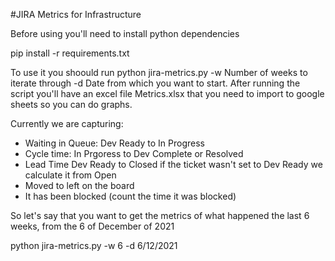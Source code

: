 #JIRA Metrics for Infrastructure

Before using you'll need to install python dependencies 

pip install -r requirements.txt

To use it you shoould run python jira-metrics.py -w Number of weeks to iterate through -d Date from which you want to start. After running the script you'll have an excel file Metrics.xlsx that you need to import to google sheets so you can do graphs.

Currently we are capturing:
 - Waiting in Queue: Dev Ready to In Progress
 - Cycle time: In Prgoress to Dev Complete or Resolved
 - Lead Time Dev Ready to Closed if the ticket wasn't set to Dev Ready we calculate it from Open
 - Moved to left on the board
 - It has been blocked (count the time it was blocked)

So let's say that you want to get the metrics of what happened the last 6 weeks, from the 6 of December of 2021

python jira-metrics.py -w 6 -d 6/12/2021
